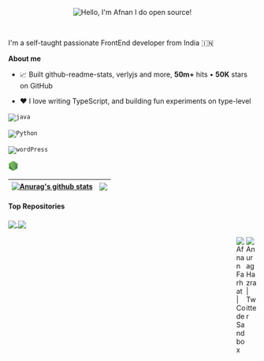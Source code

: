 <p align="center"><img width="80%" alt="Hello, I'm Afnan I do open source!" src="./assets/gh-readme-header.png" /></a></p>

<br />

I'm a self-taught passionate FrontEnd developer from India 🇮🇳

**About me**

<!--- 💼 FrontEnd Engineer at [Razorpay](http://razorpay.com/)-->


- 📈 Built github-readme-stats, verlyjs and more, **50m+** hits • **50K** stars on GitHub

- ❤️ I love writing TypeScript, and building fun experiments on type-level

<!--- 💬 Ask me about anything [here](https://github.com/anuraghazra/anuraghazra/issues)-->

<code><img height="20" alt="java" src="C:\Users\Afnan\Desktop\logos\java.jpg"></code>

<code><img height="20" alt="Python" src="[https://raw.githubusercontent.com/github/explore/80688e429a7d4ef2fca1e82350fe8e3517d3494d/topics/typescript/typescript.png](https://www.google.com/imgres?q=python%20logo%20high%20quality&imgurl=https%3A%2F%2Fupload.wikimedia.org%2Fwikipedia%2Fcommons%2Fthumb%2Fc%2Fc3%2FPython-logo-notext.svg%2F1869px-Python-logo-notext.svg.png&imgrefurl=https%3A%2F%2Fen.wikipedia.org%2Fwiki%2FFile%3APython-logo-notext.svg&docid=UsVbBfpzLC7enM&tbnid=CVQvyaOpjfIJxM&vet=12ahUKEwj7gZetscSGAxWrBfsDHTovHFUQM3oECBgQAA..i&w=1869&h=2048&hcb=2&ved=2ahUKEwj7gZetscSGAxWrBfsDHTovHFUQM3oECBgQAA)"></code>

<code><img height="20" alt="wordPress" src="[https://raw.githubusercontent.com/github/explore/80688e429a7d4ef2fca1e82350fe8e3517d3494d/topics/react/react.png](https://www.google.com/url?sa=i&url=https%3A%2F%2Fcommons.wikimedia.org%2Fwiki%2FFile%3AWordpress_Blue_logo.png&psig=AOvVaw0hmEkugWrXirnXHbFLwD9J&ust=1717674289693000&source=images&cd=vfe&opi=89978449&ved=0CBUQjRxqFwoTCPih-sGxxIYDFQAAAAAdAAAAABAE)"></code>

<code><img height="20" alt="nodejs" src="https://raw.githubusercontent.com/github/explore/80688e429a7d4ef2fca1e82350fe8e3517d3494d/topics/nodejs/nodejs.png"></code>    

| <a href="https://github.com/anuraghazra/github-readme-stats"><img align="center" src="https://github-readme-stats.vercel.app/api?username=anuraghazra&show_icons=true&include_all_commits=true&theme=buefy&hide_border=true" alt="Anurag's github stats" /></a> | <a href="https://github.com/anuraghazra/github-readme-stats"><img align="center" src="https://github-readme-stats.vercel.app/api/top-langs/?username=anuraghazra&layout=compact&theme=buefy&hide_border=true" /></a> |
| ------------- | ------------- |

#### Top Repositories


<a href="https://github.com/afnan-farhat/afnan-farhat">
  <img align="center" src="https://afnan-farhat.vercel.app/api/pin/?username=afnan-farhat&repo=afnan-farhat&theme=buefy" />
</a>
<a href="https://github.com/afnan-farhat/anuraghazra.github.io">
  <img align="center" src="https://afnan-farhat.vercel.app/api/pin/?username=afnan-farhat&repo=anuraghazra.github.io&theme=buefy" />
</a>

<br />
<br />

<a href="https://x.com/afnanTarig">
  <img align="right" alt="Anurag Hazra | Twitter" width="21px" src="[https://raw.githubusercontent.com/afnan-farhat/afnan-farhat/master/assets/twitter.svg](https://www.google.com/imgres?q=x%20logo&imgurl=https%3A%2F%2Fcdn.mos.cms.futurecdn.net%2FFsgb8v6Qw8aKEbfpp9YGV5.jpg&imgrefurl=https%3A%2F%2Fwww.creativebloq.com%2Fnews%2Fx-brand-assets&docid=oSameWGh2WS-mM&tbnid=syiS7qabMJS2yM&vet=12ahUKEwjIxt_Hs8SGAxVKVKQEHcAIDnYQM3oECHMQAA..i&w=1000&h=563&hcb=2&ved=2ahUKEwjIxt_Hs8SGAxVKVKQEHcAIDnYQM3oECHMQAA)" />
</a>

<a href="https://linkedin.com/afnan-farhat">
  <img align="right" alt="Afnan Farhat | CodeSandbox" width="20px" src="[https://raw.githubusercontent.com/anuraghazra/anuraghazra/master/assets/codesandbox.svg](https://www.google.com/url?sa=i&url=https%3A%2F%2Fwww.crunchbase.com%2Forganization%2Flinkedin&psig=AOvVaw2eHkcGuJG6l_oo8sp3pzc4&ust=1717674973353000&source=images&cd=vfe&opi=89978449&ved=0CBUQjRxqFwoTCKjSy4m0xIYDFQAAAAAdAAAAABAE)" />
</a>
